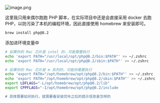 ![image.png](https://upload-images.jianshu.io/upload_images/14623749-fe91705973aa3f8d.png?imageMogr2/auto-orient/strip%7CimageView2/2/w/1240)

这里我只用来偶尔跑跑 PHP 脚本，在实际项目中还是会直接采用 docker 去跑 PHP，以防污染了本机的编程环境，因此直接使用 homebrew 来安装即可。

```bash
brew install php@8.2
```

添加进环境变量中

```bash
# 如果你的 Mac 芯片是 intel 的，可能需要执行
echo 'export PATH="/usr/local/opt/php@8.2/bin:$PATH"' >> ~/.zshrc
echo 'export PATH="/usr/local/opt/php@8.2/sbin:$PATH"' >> ~/.zshrc

# 如果你的 Mac 芯片是 m 系列的，可能你需要执行
echo 'export PATH="/opt/homebrew/opt/php@8.2/bin:$PATH"' >> ~/.zshrc
echo 'export PATH="/opt/homebrew/opt/php@8.2/sbin:$PATH"' >> ~/.zshrc
export LDFLAGS="-L/opt/homebrew/opt/php@8.2/lib"
export CPPFLAGS="-I/opt/homebrew/opt/php@8.2/include

# 具体需要如何执行，就需要看安装完毕之后的提示信息是怎样的
```